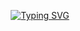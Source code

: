 <p align="center">
<a href="https://git.io/typing-svg"><img src="https://readme-typing-svg.demolab.com?font=&weight=800&size=30&pause=1000&color=00F7EE&background=1AFF3F00&center=true&vCenter=true&multiline=true&width=435&lines=ECE+Undergradutae%2C;Embedded+Systems+%26+IoT+Enthusiast" alt="Typing SVG" />
</a>
</p>
